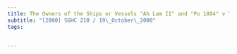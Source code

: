 ```yaml
---
title: The Owners of the Ships or Vessels "Ah Lam II" and "Pu 1804" v The Owners of the Ship or 
subtitle: "[2000] SGHC 210 / 19\_October\_2000"
tags:


---
```


